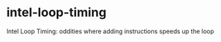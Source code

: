 intel-loop-timing
=================

Intel Loop Timing: oddities where adding instructions speeds up the loop
